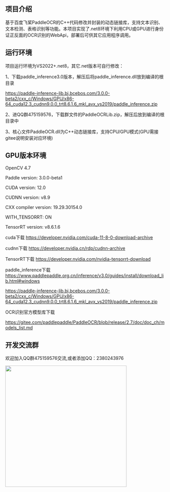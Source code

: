 ## 项目介绍
基于百度飞桨PaddleOCR的C++代码修改并封装的动态链接库，支持文本识别、文本检测、表格识别等功能。本项目实现了.net8环境下利用CPU或GPU进行身份证正反面的OCR识别的WebApi，部署后可供其它应用程序调用。

## 运行环境
项目运行环境为VS2022+.net8，其它.net版本可自行修改：

1、下载paddle_inference3.0版本，解压后将paddle_inference.dll放到编译的根目录

https://paddle-inference-lib.bj.bcebos.com/3.0.0-beta2/cxx_c/Windows/GPU/x86-64_cuda12.3_cudnn9.0.0_trt8.6.1.6_mkl_avx_vs2019/paddle_inference.zip

2、进QQ群475159576，下载群文件的PaddleOCRLib.zip，解压后放到编译的根目录中

3、核心文件PaddleOCR.dll为C++动态链接库，支持CPU/GPU模式(GPU需接gitee说明安装对应环境)

## GPU版本环境

OpenCV 4.7

Paddle version: 3.0.0-beta1

CUDA version: 12.0

CUDNN version: v8.9

CXX compiler version: 19.29.30154.0

WITH_TENSORRT: ON

TensorRT version: v8.6.1.6

cuda下载
https://developer.nvidia.com/cuda-11-8-0-download-archive

cudnn下载
https://developer.nvidia.cn/rdp/cudnn-archive

TensorRT下载
https://developer.nvidia.com/nvidia-tensorrt-download

paddle_inference下载
https://www.paddlepaddle.org.cn/inference/v3.0/guides/install/download_lib.html#windows

https://paddle-inference-lib.bj.bcebos.com/3.0.0-beta2/cxx_c/Windows/GPU/x86-64_cuda12.3_cudnn9.0.0_trt8.6.1.6_mkl_avx_vs2019/paddle_inference.zip

OCR识别官方模型库下载

https://gitee.com/paddlepaddle/PaddleOCR/blob/release/2.7/doc/doc_ch/models_list.md

## 开发交流群

欢迎加入QQ群475159576交流,或者添加QQ：2380243976

<img src="https://gitee.com/corallite/PaddleOCRWebApi/raw/master/PaddleOCRCore/PaddleOCRRuntime/qq.png" width="382px;" />

